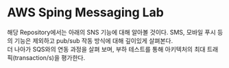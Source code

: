 # AWS Sping Messaging Lab


해당 Repository에서는 아래의 SNS 기능에 대해 알아볼 것이다. SMS, 모바일 푸시 등의 기능은 제외하고 pub/sub 작동 방식에 대해 깊이있게 살펴본다.  
더 나아가 SQS와의 연동 과정을 살펴 보며, 부하 테스트를 통해 아키텍처의 최대 트래픽(transaction/s)을 평가한다.
